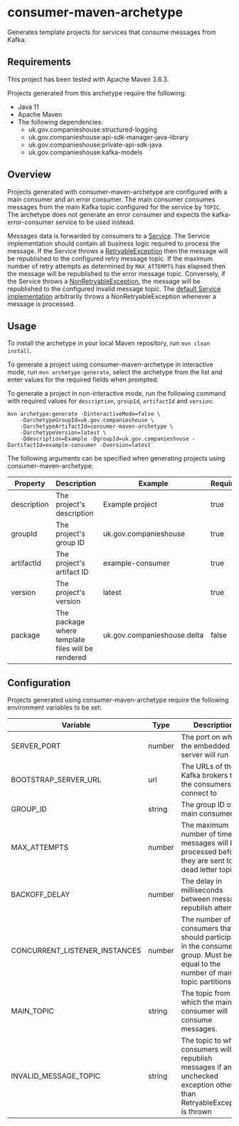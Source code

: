 # consumer-maven-archetype

Generates template projects for services that consume messages from Kafka.

## Requirements

This project has been tested with Apache Maven 3.6.3.

Projects generated from this archetype require the following:

* Java 11
* Apache Maven
* The following dependencies:
  * uk.gov.companieshouse:structured-logging
  * uk.gov.companieshouse:api-sdk-manager-java-library
  * uk.gov.companieshouse:private-api-sdk-java
  * uk.gov.companieshouse:kafka-models

## Overview

Projects generated with consumer-maven-archetype are configured with a main consumer and an error consumer. The main
consumer consumes messages from the main Kafka topic configured for the service by `TOPIC`. The archetype does not
generate an error consumer and expects the kafka-error-consumer service to be used instead.

Messages data is forwarded by consumers to a
[Service](src/main/resources/archetype-resources/src/main/java/Service.java). The Service implementation should contain
all business logic required to process the message. If the Service throws a
[RetryableException](src/main/resources/archetype-resources/src/main/java/RetryableException.java) then the message
will be republished to the configured retry message topic. If the maximum number of retry attempts as  determined by
`MAX_ATTEMPTS` has elapsed then the message will be republished to the error message topic. Conversely, if the Service
throws a [NonRetryableException](src/main/resources/archetype-resources/src/main/java/NonRetryableException.java), 
the message will be republished to the configured invalid message topic. The
[default Service implementation](src/main/resources/archetype-resources/src/main/java/NullService.java) arbitrarily
throws a NonRetryableException whenever a message is processed.

## Usage

To install the archetype in your local Maven repository, run `mvn clean install`.

To generate a project using consumer-maven-archetype in interactive mode, run `mvn archetype:generate`, select the
archetype from the list and enter values for the required fields when prompted.

To generate a project in non-interactive mode, run the following command with required values for `description`,
`groupId`, `artifactId` and `version`:

```
mvn archetype:generate -DinteractiveMode=false \
    -DarchetypeGroupId=uk.gov.companieshouse \
    -DarchetypeArtifactId=consumer-maven-archetype \
    -DarchetypeVersion=latest \
    -Ddescription=Example -DgroupId=uk.gov.companieshouse -DartifactId=example-consumer -Dversion=latest`
```

The following arguments can be specified when generating projects using consumer-maven-archetype:

|Property|Description|Example|Required|
|--------|-----------|-------|--------|
|description|The project's description|Example project|true|
|groupId|The project's group ID|uk.gov.companieshouse|true|
|artifactId|The project's artifact ID|example-consumer|true|
|version|The project's version|latest|true|
|package|The package where template files will be rendered|uk.gov.companieshouse.delta|false|

## Configuration

Projects generated using consumer-maven-archetype require the following environment variables to be set:

| Variable                      |Type|Description|Example|
|-------------------------------|----|-----------|-------|
| SERVER_PORT                   |number|The port on which the embedded web server will run|8080|
| BOOTSTRAP_SERVER_URL          |url|The URLs of the Kafka brokers that the consumers will connect to|localhost:9092|
| GROUP_ID                      |string|The group ID of the main consumer|echo-consumer|
| MAX_ATTEMPTS                  |number|The maximum number of times messages will be processed before they are sent to the dead letter topic|5|
| BACKOFF_DELAY                 |number|The delay in milliseconds between message republish attempts|100|
| CONCURRENT_LISTENER_INSTANCES |number|The number of consumers that should participate in the consumer group. Must be equal to the number of main topic partitions.|10|
| MAIN_TOPIC                    |string|The topic from which the main consumer will consume messages.|echo|
| INVALID_MESSAGE_TOPIC         |string|The topic to which consumers will republish messages if any unchecked exception other than RetryableException is thrown|echo-echo-consumer-invalid|
   